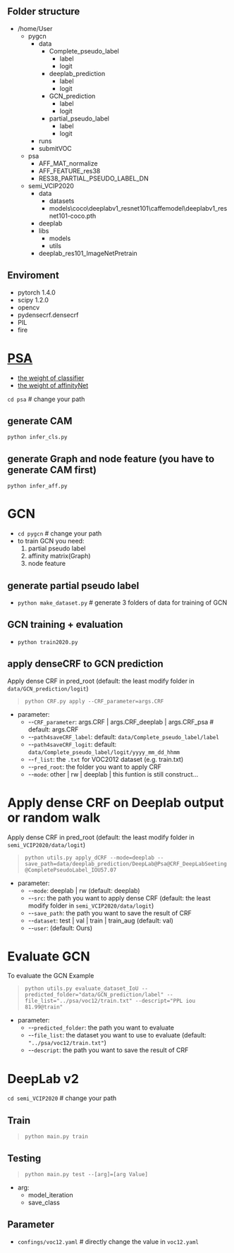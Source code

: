 ## Folder structure
- /home/User
    - pygcn
        - data
            - Complete_pseudo_label
                - label
                - logit
            - deeplab_prediction
                - label
                - logit
            - GCN_prediction
                - label
                - logit
            - partial_pseudo_label
                - label
                - logit
        - runs
        - submitVOC
    - psa
        - AFF_MAT_normalize
        - AFF_FEATURE_res38
        - RES38_PARTIAL_PSEUDO_LABEL_DN
    - semi_VCIP2020
        - data
            - datasets
            - models\coco\deeplabv1_resnet101\caffemodel\deeplabv1_resnet101-coco.pth
        - deeplab
        - libs
            - models
            - utils
        - deeplab_res101_ImageNetPretrain

## Enviroment
- pytorch 1.4.0
- scipy 1.2.0
- opencv
- pydensecrf.densecrf 
- PIL
- fire
# [PSA](https://github.com/jiwoon-ahn/psa)
- [the weight of classifier](https://drive.google.com/file/d/1xESB7017zlZHqxEWuh1Rb89UhjTGIKOA/view?usp=sharing)
- [the weight of affinityNet](https://drive.google.com/open?id=1mFvTH3siw0SS0vqPH0o9N3cI_ISQacwt)

 `cd psa`  # change your path
## generate CAM
`python infer_cls.py`

## generate Graph and node feature (you have to generate CAM first)
`python infer_aff.py`

# GCN

- `cd pygcn`  # change your path
-  to train GCN you need:
    1. partial pseudo label
    2. affinity matrix(Graph)
    3. node feature

## generate partial pseudo label
- `python make_dataset.py` # generate 3 folders of data for training of GCN

## GCN training + evaluation 
- `python train2020.py`

## apply denseCRF to GCN prediction
Apply dense CRF in pred_root (default: the least modify folder in `data/GCN_prediction/logit`)
>`python CRF.py apply --CRF_parameter=args.CRF`   

- parameter:
    - --`CRF_parameter`: args.CRF | args.CRF_deeplab | args.CRF_psa  # default: args.CRF
    - --`path4saveCRF_label`: default: `data/Complete_pseudo_label/label`
    - --`path4saveCRF_logit`: default: `data/Complete_pseudo_label/logit/yyyy_mm_dd_hhmm`
    - --`f_list`: the `.txt` for VOC2012 dataset (e.g. train.txt)
    - --`pred_root`: the folder you want to apply CRF
    - --`mode`: other | rw | deeplab |  this funtion is still construct...

# Apply dense CRF on Deeplab output or random walk
Apply dense CRF in pred_root (default: the least modify folder in `semi_VCIP2020/data/logit`)
>`python utils.py apply_dCRF --mode=deeplab --save_path=data/deeplab_prediction/DeepLab@Psa@CRF_DeepLabSeeting@CompletePseudoLabel_IOU57.07
`
- parameter:
    - --`mode`: deeplab | rw  (default: deeplab)
    - --`src`: the path you want to apply dense CRF (default: the least modify folder in `semi_VCIP2020/data/logit`)
    - --`save_path`: the path you want to save the result of CRF 
    - --`dataset`: test | val | train | train_aug (default: val)
    - --`user`:  (default: Ours)

# Evaluate GCN
To evaluate the GCN
Example
>`python utils.py evaluate_dataset_IoU --predicted_folder="data/GCN_prediction/label" --file_list="../psa/voc12/train.txt" --descript="PPL iou 81.99@train"`
- parameter:
    - --`predicted_folder`: the path you want to evaluate
    - --`file_list`: the dataset you want to use to evaluate (default: `"../psa/voc12/train.txt"`)
    - --`descript`: the path you want to save the result of CRF 

# DeepLab v2
 `cd semi_VCIP2020`  # change your path
## Train
>`python main.py train`

## Testing
>`python main.py test --[arg]=[arg Value]`
- arg:
    - model_iteration
    - save_class

## Parameter
- `confings/voc12.yaml`  # directly change the value in `voc12.yaml`
